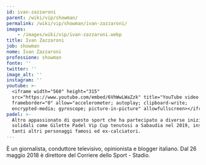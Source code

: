 ```yaml
---
id: ivan-zazzaroni
parent: /wiki/vip/showman/
permalink: /wiki/vip/showman/ivan-zazzaroni/
images:
    - /images/wiki/vip/ivan-zazzaroni.webp
title: Ivan Zazzaroni
job: showman
nome: Ivan Zazzaroni
professione: showman
fonte: ''
twitter: ''
image_alt: ''
instagram: ''
youtube: >-
  <iframe width="560" height="315"
  src="https://www.youtube.com/embed/6VhWwLWaZzk" title="YouTube video player"
  frameborder="0" allow="accelerometer; autoplay; clipboard-write;
  encrypted-media; gyroscope; picture-in-picture" allowfullscreen></iframe>
padel: >-
  Altro appassionato di questo sport che ha partecipato a diverse iniziative
  solidali come Gilette Padel Vip Cup tenutosi a Sabaudia nel 2019, insieme a
  tanti altri personaggi famosi ed ex-calciatori.
---
```

È un giornalista, conduttore televisivo, opinionista e blogger italiano. Dal 26 maggio 2018 è direttore del Corriere dello Sport - Stadio.